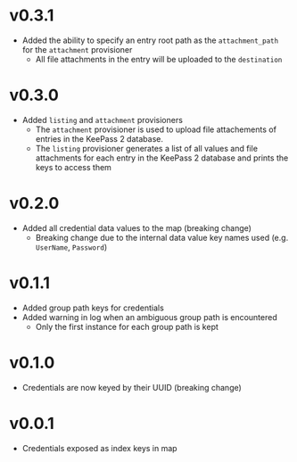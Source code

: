 # v0.3.1
- Added the ability to specify an entry root path as the `attachment_path` for the `attachment` provisioner
  - All file attachments in the entry will be uploaded to the `destination`

# v0.3.0

- Added `listing` and `attachment` provisioners
  - The `attachment` provisioner is used to upload file attachements of entries in the KeePass 2 database.
  - The `listing` provisioner generates a list of all values and file attachments for each entry in the KeePass 2 database and prints the keys to access them

# v0.2.0

- Added all credential data values to the map (breaking change)
  - Breaking change due to the internal data value key names used (e.g. `UserName`, `Password`)

# v0.1.1

- Added group path keys for credentials
- Added warning in log when an ambiguous group path is encountered
  - Only the first instance for each group path is kept

# v0.1.0

- Credentials are now keyed by their UUID (breaking change)

# v0.0.1

- Credentials exposed as index keys in map
